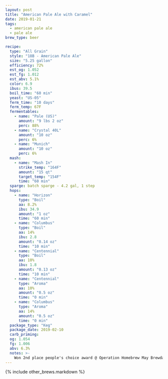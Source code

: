 ```yaml
---
layout: post
title: "American Pale Ale with Caramel"
date: 2019-01-21
tags:
  - american pale ale
  - pale ale
brew_type: beer

recipe:
  type: "All Grain"
  style: "18B - American Pale Ale"
  size: "5.25 gallon"
  efficiency: 72%
  est_og: 1.052
  est_fg: 1.012
  est_abv: 5.1%
  color: 6.9
  ibus: 39.5
  boil_time: "60 min"
  yeast: "US-05"
  ferm_time: "10 days"
  ferm_temp: 67F
  fermentables:
    - name: "Pale (US)"
      amount: "9 lbs 2 oz"
      perc: 88%
    - name: "Crystal 40L"
      amount: "10 oz"
      perc: 6%
    - name: "Munich"
      amount: "10 oz"
      perc: 6%
  mash:
    - name: "Mash In"
      strike_temp: "164F"
      amount: "15 qt"
      target_temp: "154F"
      time: "60 min"
  sparge: batch sparge - 4.2 gal, 1 step
  hops:
    - name: "Horizon"
      type: "Boil"
      aa: 8.2%
      ibu: 34.9
      amount: "1 oz"
      time: "60 min"
    - name: "Columbus"
      type: "Boil"
      aa: 14%
      ibu: 2.8
      amount: "0.14 oz"
      time: "10 min"
    - name: "Centennial"
      type: "Boil"
      aa: 10%
      ibu: 1.8
      amount: "0.13 oz"
      time: "10 min"
    - name: "Centennial"
      type: "Aroma"
      aa: 10%
      amount: "0.5 oz"
      time: "0 min"
    - name: "Columbus"
      type: "Aroma"
      aa: 14%
      amount: "0.5 oz"
      time: "0 min"
  package_type: "Keg"
  package_date: 2019-02-10
  carb_priming:
  og: 1.054
  fg: 1.006
  abv: 6.3%
  notes: >-
    Won 2nd place people's choice award @ Operation Homebrew May Brewday 2019
---
```

{% include other_brews.markdown %}

